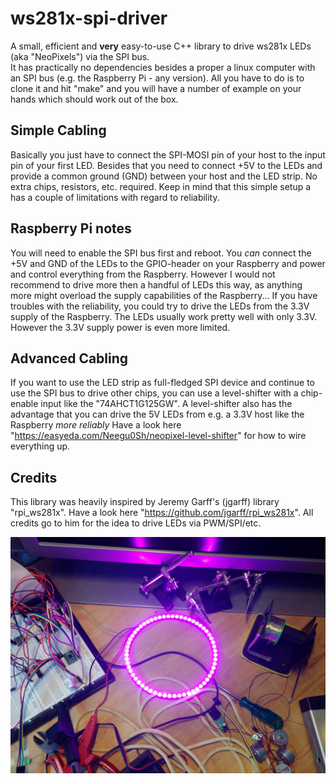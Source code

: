 # ws281x-spi-driver
A small, efficient and **very** easy-to-use C++ library to drive ws281x LEDs (aka "NeoPixels") via the SPI bus.  
It has practically no dependencies besides a proper a linux computer with an SPI bus (e.g. the Raspberry Pi - any version).
All you have to do is to clone it and hit "make" and you will have a number of example on your hands which should work out of the box.

## Simple Cabling
Basically you just have to connect the SPI-MOSI pin of your host to the input pin of your first LED.
Besides that you need to connect +5V to the LEDs and provide a common ground (GND) between your host and the LED strip.
No extra chips, resistors, etc. required. Keep in mind that this simple setup a has a couple of limitations with regard to reliability.

## Raspberry Pi notes
You will need to enable the SPI bus first and reboot.
You *can* connect the +5V and GND of the LEDs to the GPIO-header on your Raspberry and power and control everything from the Raspberry. However I would not recommend to drive more then a handful of LEDs this way, as anything more might overload the supply capabilities of the Raspberry...
If you have troubles with the reliability, you could try to drive the LEDs from the 3.3V supply of the Raspberry. The LEDs usually work pretty well with only 3.3V. However the 3.3V supply power is even more limited.

## Advanced Cabling
If you want to use the LED strip as full-fledged SPI device and continue to use the SPI bus to drive other chips, you can use a level-shifter with a chip-enable input like the "74AHCT1G125GW".
A level-shifter also has the advantage that you can drive the 5V LEDs from e.g. a 3.3V host like the Raspberry *more reliably*
Have a look here "https://easyeda.com/Neegu0Sh/neopixel-level-shifter" for how to wire everything up.

## Credits
This library was heavily inspired by Jeremy Garff's (jgarff) library "rpi_ws281x". Have a look here "https://github.com/jgarff/rpi_ws281x". All credits go to him for the idea to drive LEDs via PWM/SPI/etc.

![alt text](https://raw.githubusercontent.com/SIGSEGV111/ws281x-spi-driver/master/led-ring-example.jpg "LED Ring")

